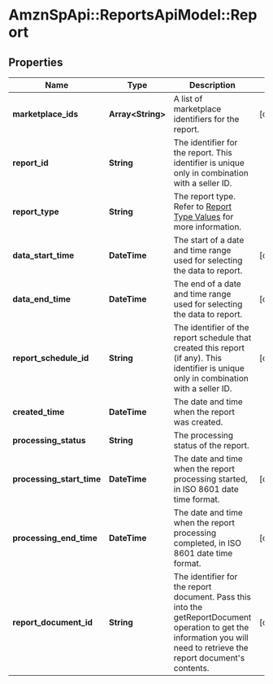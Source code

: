 # AmznSpApi::ReportsApiModel::Report

## Properties
Name | Type | Description | Notes
------------ | ------------- | ------------- | -------------
**marketplace_ids** | **Array&lt;String&gt;** | A list of marketplace identifiers for the report. | [optional] 
**report_id** | **String** | The identifier for the report. This identifier is unique only in combination with a seller ID. | 
**report_type** | **String** | The report type. Refer to [Report Type Values](https://developer-docs.amazon.com/sp-api/docs/report-type-values) for more information. | 
**data_start_time** | **DateTime** | The start of a date and time range used for selecting the data to report. | [optional] 
**data_end_time** | **DateTime** | The end of a date and time range used for selecting the data to report. | [optional] 
**report_schedule_id** | **String** | The identifier of the report schedule that created this report (if any). This identifier is unique only in combination with a seller ID. | [optional] 
**created_time** | **DateTime** | The date and time when the report was created. | 
**processing_status** | **String** | The processing status of the report. | 
**processing_start_time** | **DateTime** | The date and time when the report processing started, in ISO 8601 date time format. | [optional] 
**processing_end_time** | **DateTime** | The date and time when the report processing completed, in ISO 8601 date time format. | [optional] 
**report_document_id** | **String** | The identifier for the report document. Pass this into the getReportDocument operation to get the information you will need to retrieve the report document&#x27;s contents. | [optional] 

